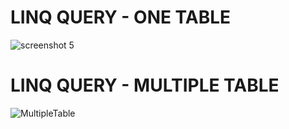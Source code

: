 # LINQ QUERY - ONE TABLE

![screenshot 5](https://github.com/sercan96/LinQ__NorthwindDatabase/assets/38535473/492c462a-6e4c-4fde-a990-fba744a1816a)

# LINQ QUERY - MULTIPLE TABLE

![MultipleTable](https://github.com/sercan96/LinQ__NorthwindDatabase/assets/38535473/aef5dec5-2289-48ca-9a7b-e0ed38b15479)

